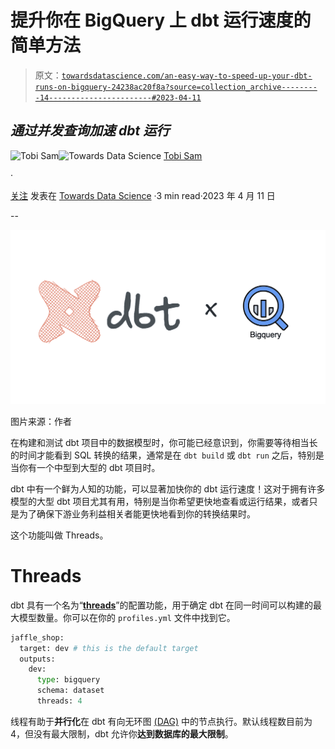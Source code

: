 # 提升你在 BigQuery 上 dbt 运行速度的简单方法

> 原文：[`towardsdatascience.com/an-easy-way-to-speed-up-your-dbt-runs-on-bigquery-24238ac20f8a?source=collection_archive---------14-----------------------#2023-04-11`](https://towardsdatascience.com/an-easy-way-to-speed-up-your-dbt-runs-on-bigquery-24238ac20f8a?source=collection_archive---------14-----------------------#2023-04-11)

## *通过并发查询加速 dbt 运行*

[](https://medium.com/@tobisam?source=post_page-----24238ac20f8a--------------------------------)![Tobi Sam](https://medium.com/@tobisam?source=post_page-----24238ac20f8a--------------------------------)[](https://towardsdatascience.com/?source=post_page-----24238ac20f8a--------------------------------)![Towards Data Science](https://towardsdatascience.com/?source=post_page-----24238ac20f8a--------------------------------) [Tobi Sam](https://medium.com/@tobisam?source=post_page-----24238ac20f8a--------------------------------)

·

[关注](https://medium.com/m/signin?actionUrl=https%3A%2F%2Fmedium.com%2F_%2Fsubscribe%2Fuser%2F92fab82e0c7a&operation=register&redirect=https%3A%2F%2Ftowardsdatascience.com%2Fan-easy-way-to-speed-up-your-dbt-runs-on-bigquery-24238ac20f8a&user=Tobi+Sam&userId=92fab82e0c7a&source=post_page-92fab82e0c7a----24238ac20f8a---------------------post_header-----------) 发表在 [Towards Data Science](https://towardsdatascience.com/?source=post_page-----24238ac20f8a--------------------------------) ·3 min read·2023 年 4 月 11 日[](https://medium.com/m/signin?actionUrl=https%3A%2F%2Fmedium.com%2F_%2Fvote%2Ftowards-data-science%2F24238ac20f8a&operation=register&redirect=https%3A%2F%2Ftowardsdatascience.com%2Fan-easy-way-to-speed-up-your-dbt-runs-on-bigquery-24238ac20f8a&user=Tobi+Sam&userId=92fab82e0c7a&source=-----24238ac20f8a---------------------clap_footer-----------)

--

[](https://medium.com/m/signin?actionUrl=https%3A%2F%2Fmedium.com%2F_%2Fbookmark%2Fp%2F24238ac20f8a&operation=register&redirect=https%3A%2F%2Ftowardsdatascience.com%2Fan-easy-way-to-speed-up-your-dbt-runs-on-bigquery-24238ac20f8a&source=-----24238ac20f8a---------------------bookmark_footer-----------)![](img/dd8787608c94122a0e69e49364a7e974.png)

图片来源：作者

在构建和测试 dbt 项目中的数据模型时，你可能已经意识到，你需要等待相当长的时间才能看到 SQL 转换的结果，通常是在 `dbt build` 或 `dbt run` 之后，特别是当你有一个中型到大型的 dbt 项目时。

dbt 中有一个鲜为人知的功能，可以显著加快你的 dbt 运行速度！这对于拥有许多模型的大型 dbt 项目尤其有用，特别是当你希望更快地查看或运行结果，或者只是为了确保下游业务利益相关者能更快地看到你的转换结果时。

这个功能叫做 Threads。

# Threads

dbt 具有一个名为“[**threads**](https://docs.getdbt.com/docs/get-started/connection-profiles#understanding-threads)”的配置功能，用于确定 dbt 在同一时间可以构建的最大模型数量。你可以在你的 `profiles.yml` 文件中找到它。

```py
jaffle_shop:
  target: dev # this is the default target
  outputs:
    dev:
      type: bigquery
      schema: dataset
      threads: 4
```

线程有助于**并行化**在 dbt 有向无环图 [(DAG)](https://docs.getdbt.com/terms/dag) 中的节点执行。默认线程数目前为 4，但没有最大限制，dbt 允许你**达到数据库的最大限制**。
